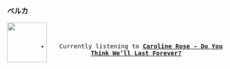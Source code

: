 ### ベルカ
<div align="center">
<kbd>
<a href="https://www.youtube.com/results?search_query=Caroline+Rose+Do+You+Think+We’ll+Last+Forever?" target="_blank">
    <img align="left" width="92" height="92" src="https:&#x2F;&#x2F;lastfm.freetls.fastly.net&#x2F;i&#x2F;u&#x2F;174s&#x2F;8b5eda5b0b5386aa9f7b316e92d1fd1d.jpg">
</a>
</br></br>
<ul><li>
<p align="center"><img height="14" width="14" src=src&#x2F;listening3.png> Currently listening to <b><a href="https://www.youtube.com/results?search_query=Caroline+Rose+Do+You+Think+We’ll+Last+Forever?" target="_blank">Caroline Rose - Do You Think We’ll Last Forever?</a> </b></p>
</li></ul>
</kbd>
</div>